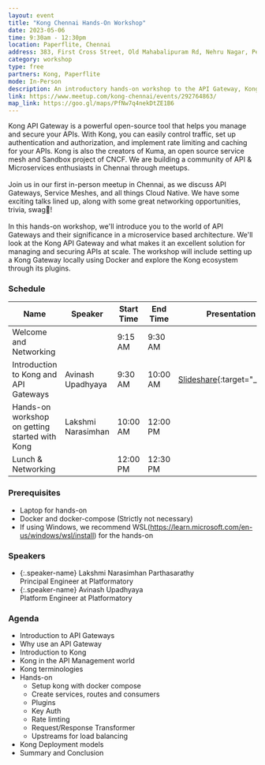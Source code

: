 ```yaml
---
layout: event
title: "Kong Chennai Hands-On Workshop"
date: 2023-05-06
time: 9:30am - 12:30pm
location: Paperflite, Chennai
address: 383, First Cross Street, Old Mahabalipuram Rd, Nehru Nagar, Perungudi, Kottivakkam, Chennai, Tamil Nadu 600096
category: workshop
type: free
partners: Kong, Paperflite
mode: In-Person
description: An introductory hands-on workshop to the API Gateway, Kong.
link: https://www.meetup.com/kong-chennai/events/292764863/
map_link: https://goo.gl/maps/PfNw7q4nekDtZE1B6
---
```


<div class="about">
Kong API Gateway is a powerful open-source tool that helps you manage and secure your APIs. With Kong, you can easily control traffic, set up authentication and authorization, and implement rate limiting and caching for your APIs. Kong is also the creators of Kuma, an open source service mesh and Sandbox project of CNCF. We are building a community of API & Microservices enthusiasts in Chennai through meetups.
<br><br>
Join us in our first in-person meetup in Chennai, as we discuss API Gateways, Service Meshes, and all things Cloud Native. We have some exciting talks lined up, along with some great networking opportunities, trivia, swag👕!
<br><br>
In this hands-on workshop, we'll introduce you to the world of API Gateways and their significance in a microservice based architecture. We'll look at the Kong API Gateway and what makes it an excellent solution for managing and securing APIs at scale. The workshop will include setting up a Kong Gateway locally using Docker and explore the Kong ecosystem through its plugins.
</div>

### Schedule

| Name                                           | Speaker            | Start Time | End Time | Presentation                                                                                      | Recording |
| ---------------------------------------------- | ------------------ | ---------- | -------- | ------------------------------------------------------------------------------------------------- | --------- |
| Welcome and Networking                         |                    | 9:15 AM    | 9:30 AM  |                                                                                                   |           |
| Introduction to Kong and API Gateways          | Avinash Upadhyaya  | 9:30 AM    | 10:00 AM | [Slideshare](https://www.slideshare.net/AvinashUpadhyaya3/kong-api-gatewaypdf){:target="\_blank"} |           |
| Hands-on workshop on getting started with Kong | Lakshmi Narasimhan | 10:00 AM   | 12:00 PM |                                                                                                   |           |
| Lunch & Networking                             |                    | 12:00 PM   | 12:30 PM |                                                                                                   |           |

### Prerequisites

- Laptop for hands-on
- Docker and docker-compose (Strictly not necessary)
- If using Windows, we recommend WSL(https://learn.microsoft.com/en-us/windows/wsl/install) for the hands-on

### Speakers

- {:.speaker-name} Lakshmi Narasimhan Parthasarathy <br> <span class="speaker-description"> Principal Engineer at Platformatory</span>
- {:.speaker-name} Avinash Upadhyaya <br> <span class="speaker-description"> Platform Engineer at Platformatory</span>

### Agenda

- Introduction to API Gateways
- Why use an API Gateway
- Introduction to Kong
- Kong in the API Management world
- Kong terminologies
- Hands-on
  - Setup kong with docker compose
  - Create services, routes and consumers
  - Plugins
  - Key Auth
  - Rate limting
  - Request/Response Transformer
  - Upstreams for load balancing
- Kong Deployment models
- Summary and Conclusion
